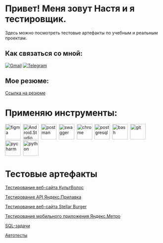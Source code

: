 
# Привет! Меня зовут Настя и я тестировщик.

Здесь можно посмотреть тестовые артефакты по учебным и реальным проектам. 

## Как связаться со мной:

[![Gmail](https://img.shields.io/badge/Gmail-ffffff?style-for-the-badge&logo=Gmail)](mailto:nastasiat2407@gmail.com)
[![Telegram](https://img.shields.io/badge/Telegram-ffffff?style-for-the-badge&logo=Telegram)](https://t.me/Anastasia_244)

## Мое резюме:
[Cсылка на резюме](https://drive.google.com/file/d/1KBQA3SogY-MCDCe2Tg2MNAa2BRpqgFY5/view?usp=sharing)

# Применяю инструменты:
<img src="https://cdn.jsdelivr.net/gh/devicons/devicon@latest/icons/figma/figma-original.svg" title="figma" width="50"/>&nbsp;
<img src="https://cdn.jsdelivr.net/gh/devicons/devicon@latest/icons/androidstudio/androidstudio-original.svg" title="Android.Studio" width="50"/>&nbsp;
<img src="https://cdn.jsdelivr.net/gh/devicons/devicon@latest/icons/postman/postman-original.svg" title="postman" width="50"/>&nbsp;
<img src="https://cdn.jsdelivr.net/gh/devicons/devicon@latest/icons/swagger/swagger-original.svg" title="swagger" width="50"/>&nbsp;
<img src="https://cdn.jsdelivr.net/gh/devicons/devicon@latest/icons/chrome/chrome-original.svg" title="chrome" width="50"/>&nbsp;
<img src="https://cdn.jsdelivr.net/gh/devicons/devicon@latest/icons/postgresql/postgresql-original.svg" title="postgresql" width="50" />&nbsp;
<img src="https://cdn.jsdelivr.net/gh/devicons/devicon@latest/icons/bash/bash-original.svg" title="bash" width="50"/>&nbsp;
<img src="https://cdn.jsdelivr.net/gh/devicons/devicon@latest/icons/git/git-original.svg" title="git" width="50"/>&nbsp;
<img src="https://cdn.jsdelivr.net/gh/devicons/devicon@latest/icons/pycharm/pycharm-original.svg" title="pycharm" width="50"/>&nbsp;
<img src="https://cdn.jsdelivr.net/gh/devicons/devicon@latest/icons/python/python-original.svg" title="python" width="50"/>&nbsp;


# Тестовые артефакты

[Тестирование веб-сайта КультВолос](https://github.com/Nancy2T/deep_mate/blob/main/README.md)

[Тестирование API Яндекс.Прилавка](https://github.com/Nancy2T/API/blob/main/README.md)

[Тестирование веб-сайта Stellar Burger](https://github.com/Nancy2T/stellar_burger)

[Тестирование мобильного приложения Яндекс.Метро](https://github.com/Nancy2T/metro/tree/main)

[SQL-задачи](https://github.com/Nancy2T/SQL)

[Автотесты](https://github.com/Nancy2T/auto_test_practikum)



